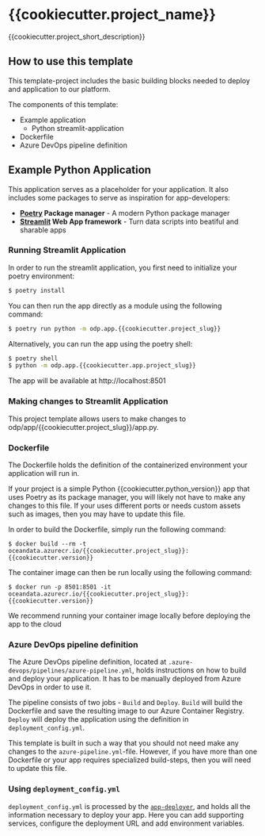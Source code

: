 # {{cookiecutter.project_name}}

{{cookiecutter.project_short_description}}

## How to use this template

<!--
TODO: Remove this section
-->

This template-project includes the basic building blocks needed to deploy and
application to our platform.

The components of this template:

- Example application
  - Python streamlit-application
- Dockerfile
- Azure DevOps pipeline definition

## Example Python Application

This application serves as a placeholder for your application. It also includes
some packages to serve as inspiration for app-developers:

- **[Poetry](https://python-poetry.org/) Package manager** - A modern Python
  package manager
- **[Streamlit](https://streamlit.io/) Web App framework** - Turn data scripts
  into beatiful and sharable apps

### Running Streamlit Application

In order to run the streamlit application, you first need to initialize your
poetry environment:

```sh
$ poetry install
```

You can then run the app directly as a module using the following command:

```sh
$ poetry run python -m odp.app.{{cookiecutter.project_slug}}
```

Alternatively, you can run the app using the poetry shell:

```sh
$ poetry shell
$ python -m odp.app.{{cookiecutter.app.project_slug}}
```

The app will be available at http://localhost:8501

### Making changes to Streamlit Application

This project template allows users to make changes to
odp/app/{{cookiecutter.project_slug}}/app.py.

### Dockerfile

The Dockerfile holds the definition of the containerized environment your
application will run in.

If your project is a simple Python {{cookiecutter.python_version}} app that uses
Poetry as its package manager, you will likely not have to make any changes to
this file. If your uses different ports or needs custom assets such as images,
then you may have to update this file.

In order to build the Dockerfile, simply run the following command:

```shell
$ docker build --rm -t oceandata.azurecr.io/{{cookiecutter.project_slug}}:{{cookiecutter.version}}
```

The container image can then be run locally using the following command:

```shell
$ docker run -p 8501:8501 -it oceandata.azurecr.io/{{cookiecutter.project_slug}}:{{cookiecutter.version}}
```

We recommend running your container image locally before deploying the app to
the cloud

### Azure DevOps pipeline definition

The Azure DevOps pipeline definition, located at
`.azure-devops/pipelines/azure-pipeline.yml`, holds instructions on how to build
and deploy your application. It has to be manually deployed from Azure DevOps in
order to use it.

The pipeline consists of two jobs - `Build` and `Deploy`. `Build` will build the
Dockerfile and save the resulting image to our Azure Container Registry.
`Deploy` will deploy the application using the definition in
`deployment_config.yml`.

This template is built in such a way that you should not need make any changes
to the `azure-pipeline.yml`-file. However, if you have more than one Dockerfile
or your app requires specialized build-steps, then you will need to update this
file.

### Using `deployment_config.yml`

`deployment_config.yml` is processed by the
[`app-deployer`](https://dev.azure.com/oceandatafoundation/ODP/_git/app-deployer),
and holds all the information necessary to deploy your app. Here you can add
supporting services, configure the deployment URL and add environment variables.
